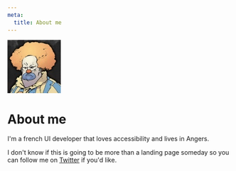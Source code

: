 ```yaml
---
meta:
  title: About me
---
```


<img src="/assets/images/honk.jpg" class="Avatar" alt="Angry clown with ginger hair avatar" width="120" height="120">

# About me

I'm a french UI developer that loves accessibility and lives in Angers.

I don't know if this is going to be more than a landing page someday so you can follow me on <a href="https://twitter.com/GaetanBt">Twitter</a> if you'd like.

